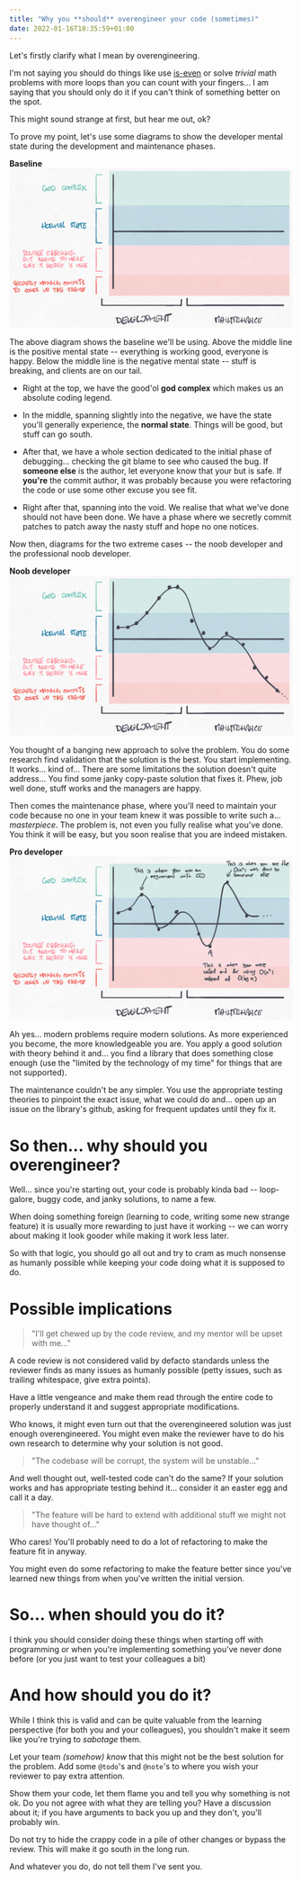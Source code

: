 ```yaml
---
title: "Why you **should** overengineer your code (sometimes)"
date: 2022-01-16T18:35:59+01:00
---
```


Let's firstly clarify what I mean by overengineering.

I'm not saying you should do things like use [is-even](https://www.npmjs.com/package/is-even) or solve *trivial* math problems with more loops than you can count with your fingers...
I am saying that you should only do it if you can't think of something better on the spot.

This might sound strange at first, but hear me out, ok?

To prove my point, let's use some diagrams to show the developer mental state during the development and maintenance phases.

**Baseline**
![Baseline](../../static/why-overengineering-is-good/base.png "Baseline")

The above diagram shows the baseline we'll be using.
Above the middle line is the positive mental state -- everything is working good, everyone is happy.
Below the middle line is the negative mental state -- stuff is breaking, and clients are on our tail.

* Right at the top, we have the good'ol **god complex** which makes us an absolute coding legend.

* In the middle, spanning slightly into the negative, we have the state you'll generally experience, the **normal state**.
  Things will be good, but stuff can go south.

* After that, we have a whole section dedicated to the initial phase of debugging... checking the git blame to see who caused the bug.
  If **someone else** is the author, let everyone know that your but is safe.
  If **you're** the commit author, it was probably because you were refactoring the code or use some other excuse you see fit.

* Right after that, spanning into the void.
  We realise that what we've done should not have been done.
  We have a phase where we secretly commit patches to patch away the nasty stuff and hope no one notices.

Now then, diagrams for the two extreme cases -- the noob developer and the professional noob developer.

**Noob developer**
![Noob developer](../../static/why-overengineering-is-good/noob.png "Noob developer")

You thought of a banging new approach to solve the problem.
You do some research find validation that the solution is the best.
You start implementing.
It works... kind of...
There are some limitations the solution doesn't quite address...
You find some janky copy-paste solution that fixes it.
Phew, job well done, stuff works and the managers are happy.

Then comes the maintenance phase, where you'll need to maintain your code because no one in your team knew it was possible to write such a... *masterpiece*.
The problem is, not even you fully realise what you've done.
You think it will be easy, but you soon realise that you are indeed mistaken.

**Pro developer**
![Pro developer](../../static/why-overengineering-is-good/pro.png "Pro developer")

Ah yes... modern problems require modern solutions.
As more experienced you become, the more knowledgeable you are.
You apply a good solution with theory behind it and... you find a library that does something close enough (use the "limited by the technology of my time" for things that are not supported).

The maintenance couldn't be any simpler.
You use the appropriate testing theories to pinpoint the exact issue, what we could do and... open up an issue on the library's github, asking for frequent updates until they fix it.

# So then... why should you overengineer?

Well... since you're starting out, your code is probably kinda bad -- loop-galore, buggy code, and janky solutions, to name a few.

When doing something foreign (learning to code, writing some new strange feature) it is usually more rewarding to just have it working -- we can worry about making it look gooder while making it work less later.

So with that logic, you should go all out and try to cram as much nonsense as humanly possible while keeping your code doing what it is supposed to do.

# Possible implications

> "I'll get chewed up by the code review, and my mentor will be upset with me..."

A code review is not considered valid by defacto standards unless the reviewer finds as many issues as humanly possible (petty issues, such as trailing whitespace, give extra points).

Have a little vengeance and make them read through the entire code to properly understand it and suggest appropriate modifications.

Who knows, it might even turn out that the overengineered solution was just enough overengineered.
You might even make the reviewer have to do his own research to determine why your solution is not good.

> "The codebase will be corrupt, the system will be unstable..."

And well thought out, well-tested code can't do the same?
If your solution works and has appropriate testing behind it... consider it an easter egg and call it a day.

> "The feature will be hard to extend with additional stuff we might not have thought of..."

Who cares! You'll probably need to do a lot of refactoring to make the feature fit in anyway.

You might even do some refactoring to make the feature better since you've learned new things from when you've written the initial version.

# So... when should you do it?

I think you should consider doing these things when starting off with programming or when you're implementing something you've never done before (or you just want to test your colleagues a bit)

# And how should you do it?

While I think this is valid and can be quite valuable from the learning perspective (for both you and your colleagues), you shouldn't make it seem like you're trying to *sabotage* them.

Let your team *(somehow) know* that this might not be the best solution for the problem.
Add some `@todo`'s and `@note`'s to where you wish your reviewer to pay extra attention.

Show them your code, let them flame you and tell you why something is not ok.
Do you not agree with what they are telling you?
Have a discussion about it; if you have arguments to back you up and they don't, you'll probably win.

Do not try to hide the crappy code in a pile of other changes or bypass the review.
This will make it go south in the long run.

And whatever you do, do not tell them I've sent you.
